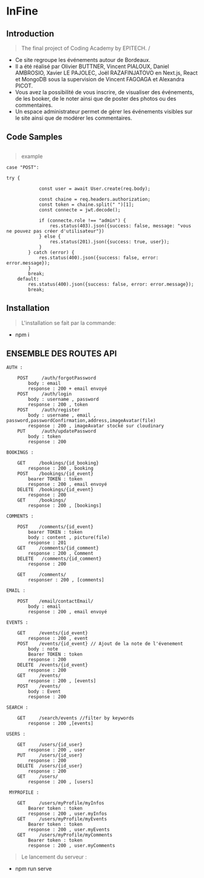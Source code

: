 # InFine

## Introduction

> The final project of Coding Academy by EPITECH. /

- Ce site regroupe les événements autour de Bordeaux.
- Il a été réalisé par Olivier BUTTNER, Vincent PIALOUX, Daniel AMBROSIO, Xavier LE PAJOLEC, Joël RAZAFINJATOVO en Next.js, React et MongoDB sous la supervision de Vincent FAGOAGA et Alexandra PICOT.
- Vous avez la possibilité de vous inscrire, de visualiser des événements, de les booker, de le noter ainsi que de poster des photos ou des commentaires.
- Un espace administrateur permet de gérer les événements visibles sur le site ainsi que de modérer les commentaires.

## Code Samples

##

> example

    case "POST":

    try {

                const user = await User.create(req.body);

                const chaine = req.headers.authorization;
                const token = chaine.split(" ")[1];
                const connecte = jwt.decode();

                if (connecte.role !== "admin") {
                    res.status(403).json({success: false, message: "vous ne pouvez pas créer d'utilisateur"})
                } else {
                    res.status(201).json({success: true, user});
                }
            } catch (error) {
                res.status(400).json({success: false, error: error.message});
            }
            break;
        default:
            res.status(400).json({success: false, error: error.message});
            break;

## Installation

> L'installation se fait par la commande:

- npm i



## ENSEMBLE DES ROUTES API

    AUTH :

        POST     /auth/forgotPassword
            body : email
            response : 200 + email envoyé
        POST     /auth/login
            body : username , password
            response : 200 , token
        POST     /auth/register
            body : username , email , password,passwordConfirmation,address,imageAvatar(file)
            response : 200 , imageAvatar stocké sur cloudinary
        PUT      /auth/updatePassword
            body : token
            response : 200

    BOOKINGS :

        GET     /bookings/{id_booking}
            response : 200 , booking
        POST    /bookings/{id_event}
            bearer TOKEN : token
            response : 200 , email envoyé
        DELETE  /bookings/{id_event}
            response : 200
        GET     /bookings/
            response : 200 , [bookings]

    COMMENTS :

        POST    /comments/{id_event}
            bearer TOKEN : token
            body : content , picture(file)
            response : 201
        GET     /comments/{id_comment}
            response : 200 , Comment
        DELETE   /comments/{id_comment}
            response : 200

        GET     /comments/
            responser : 200 , [comments]

    EMAIL :

        POST    /email/contactEmail/
            body : email
            response : 200 , email envoyé

    EVENTS :

        GET     /events/{id_event}
            response : 200 , event
        POST    /events/{id_event} // Ajout de la note de l'évenement
            body : note
            Bearer TOKEN : token
            response : 200
        DELETE  /events/{id_event}
            response : 200
        GET     /events/
            response : 200 , [events]
        POST    /events/
            body : Event
            response : 200

    SEARCH :

        GET     /search/events //filter by keywords
            response : 200 ,[events]

    USERS :

        GET     /users/{id_user}
            response : 200 , user
        PUT     /users/{id_user}
            response : 200
        DELETE  /users/{id_user}
            response : 200
        GET     /users/
            response : 200 , [users]

     MYPROFILE :

        GET     /users/myProfile/myInfos
            Bearer token : token
            response : 200 , user.myInfos
        GET     /users/myProfile/myEvents
            Bearer token : token
            response : 200 , user.myEvents
        GET     /users/myProfile/myComments
            Bearer token : token
            response : 200 , user.myComments

> Le lancement du serveur :
- npm run serve

